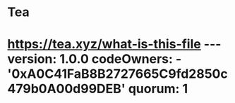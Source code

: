 # Tea
# https://tea.xyz/what-is-this-file --- version: 1.0.0 codeOwners:   - '0xA0C41FaB8B2727665C9fd2850c479b0A00d99DEB' quorum: 1
